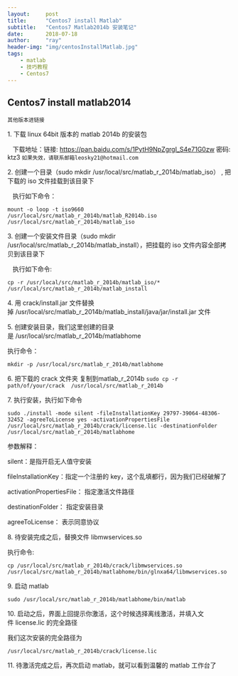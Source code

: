 ```yaml
---
layout:     post
title:      "Centos7 install Matlab"
subtitle:   "Centos7 Matlab2014b 安装笔记"
date:       2018-07-18
author:     "ray"
header-img: "img/centosInstallMatlab.jpg"
tags:
    - matlab
    - 技巧教程
    - Centos7
---
```



## Centos7 install matlab2014

`其他版本进链接`

1\. 下载 linux 64bit 版本的 matlab 2014b 的安装包

   下载地址：链接: https://pan.baidu.com/s/1PytH9NpZgrgI_S4e71G0zw  密码: ktz3
`如果失效，请联系邮箱leosky21@hotmail.com`

2\. 创建一个目录（sudo  mkdir /usr/local/src/matlab_r_2014b/matlab_iso） , 把下载的 iso 文件挂载到该目录下

   执行如下命令：

```
mount -o loop -t iso9660 /usr/local/src/matlab_r_2014b/matlab_R2014b.iso  /usr/local/src/matlab_r_2014b/matlab_iso
```

3\. 创建一个安装文件目录（sudo mkdir /usr/local/src/matlab_r_2014b/matlab_install），把挂载的 iso 文件内容全部拷贝到该目录下

   执行如下命令:

```
cp -r /usr/local/src/matlab_r_2014b/matlab_iso/* /usr/local/src/matlab_r_2014b/matlab_install
```

4\. 用 crack/install.jar 文件替换掉 /usr/local/src/matlab_r_2014b/matlab_install/java/jar/install.jar 文件

5\. 创建安装目录，我们这里创建的目录是 /usr/local/src/matlab_r_2014b/matlabhome

执行命令： 

```
mkdir -p /usr/local/src/matlab_r_2014b/matlabhome
```

6\. 把下载的 crack 文件夹 复制到matlab_r_2014b `sudo cp -r path/of/your/crack  /usr/local/src/matlab_r_2014b`

7\. 执行安装，执行如下命令

```
sudo ./install -mode silent -fileInstallationKey 29797-39064-48306-32452 -agreeToLicense yes -activationPropertiesFile /usr/local/src/matlab_r_2014b/crack/license.lic -destinationFolder /usr/local/src/matlab_r_2014b/matlabhome
```

参数解释：

silent：是指开启无人值守安装

fileInstallationKey：指定一个注册的 key，这个乱填都行，因为我们已经破解了

activationPropertiesFile： 指定激活文件路径

destinationFolder： 指定安装目录

agreeToLicense： 表示同意协议

8\. 待安装完成之后，替换文件 libmwservices.so

执行命令:

```
cp /usr/local/src/matlab_r_2014b/crack/libmwservices.so /usr/local/src/matlab_r_2014b/matlabhome/bin/glnxa64/libmwservices.so
```

9\. 启动 matlab

```
sudo /usr/local/src/matlab_r_2014b/matlabhome/bin/matlab
```

10\. 启动之后，界面上回提示你激活，这个时候选择离线激活，并填入文件 license.lic 的完全路径

我们这次安装的完全路径为 

```
/usr/local/src/matlab_r_2014b/crack/license.lic
```

11\. 待激活完成之后，再次启动 matlab，就可以看到温馨的 matlab 工作台了


